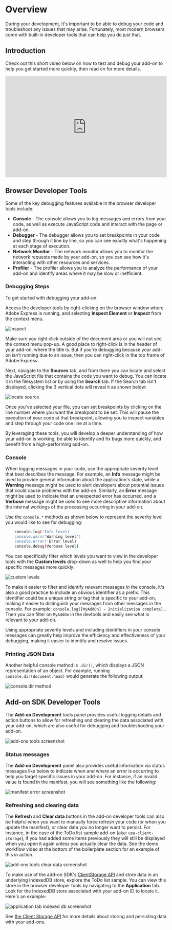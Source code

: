 # Overview

During your development, it's important to be able to debug your code and troubleshoot any issues that may arise. Fortunately, most modern browsers come with built-in developer tools that can help you do just that.

## Introduction

Check out this short video below on how to test and debug your add-on to help you get started more quickly, then read on for more details.

<div style="display: flex; justify-content: center;">
    <iframe width="560" height="315" src="https://www.youtube.com/embed/XefQbfVOqto?si=VSxAEXYo-X2_pXMi" title="Testing and Debugging" frameborder="0" allow="accelerometer; autoplay; clipboard-write; encrypted-media; gyroscope; picture-in-picture; web-share" allowfullscreen></iframe>
</div>

## Browser Developer Tools

Some of the key debugging features available in the browser developer tools include:

- **Console** - The console allows you to log messages and errors from your code, as well as execute JavaScript code and interact with the page or add-on.
- **Debugger** - The debugger allows you to set breakpoints in your code and step through it line by line, so you can see exactly what's happening at each stage of execution.
- **Network Monitor** - The network monitor allows you to monitor the network requests made by your add-on, so you can see how it's interacting with other resources and services.
- **Profiler** - The profiler allows you to analyze the performance of your add-on and identify areas where it may be slow or inefficient.

### Debugging Steps

To get started with debugging your add-on:

Access the developer tools by right-clicking on the browser window where Adobe Express is running, and selecting **Inspect Element** or **Inspect** from the context menu.

![inspect](./img/inspect.png)

<InlineAlert slots="text" variant="info"/>

Make sure you right click outside of the document area or you will not see the context menu pop-up. A good place to right-click is in the header of your add-on, where the title is. But if you're debugging because your add-on isn't running due to an issue, then you can right-click in the top frame of Adobe Express.

Next, navigate to the **Sources** tab, and from there you can locate and select the JavaScript file that contains the code you want to debug. You can locate it in the filesystem list or by using the **Search** tab. If the Search tab isn't displayed, clicking the 3 vertical dots will reveal it as shown below:

 ![locate source](./img/find-source.png)

Once you've selected your file, you can set breakpoints by clicking on the line number where you want the breakpoint to be set. This will pause the execution of your code at that breakpoint, allowing you to inspect variables and step through your code one line at a time.

By leveraging these tools, you will develop a deeper understanding of how your add-on is working, be able to identify and fix bugs more quickly, and benefit from a high-performing add-on.

<!-- <iframe aria-label="Browser Debugging Demo" src="https://drive.google.com/file/d/13FHUuRpVti9AH4nUwAMcvNcP6OzGpOc1/preview" width="640" height="480"></iframe> -->

### Console

When logging messages in your code, use the appropriate severity level that best describes the message. For example, an **Info** message might be used to provide general information about the application's state, while a **Warning** message might be used to alert developers about potential issues that could cause problems with the add-on. Similarly, an **Error** message might be used to indicate that an unexpected error has occurred, and a **Verbose** message might be used to see more descriptive information about the internal workings of the processing occurring in your add-on.

 Use the `console.*` methods as shown below to represent the severity level you would like to see for debugging:

```bash
    console.log('Info level)
    console.warn('Warning level')
    console.error('Error level)
    console.debug(Verbose level)
```

You can specifically filter which levels you want to view in the developer tools with the **Custom levels** drop-down as well to help you find your specific messages more quickly:

![custom levels](./img/log-levels.png)

To make it easier to filter and identify relevant messages in the console, it's also a good practice to include an obvious identifier as a prefix. This identifier could be a unique string or tag that is specific to your add-on, making it easier to distinguish your messages from other messages in the console. For example: `console.log([MyAddOn] - Initialization complete);`. Then you can filter on `MyAddOn` in the devtools and easily see what is relevant to your add-on.

Using appropriate severity levels and including identifiers in your console messages can greatly help improve the efficiency and effectiveness of your debugging, making it easier to identify and resolve issues.

### Printing JSON Data

Another helpful console method is `.dir()`, which displays a JSON representation of an object. For example, running `console.dir(document.head)` would generate the following output:

![console.dir method](./img/dir-method.png)

## Add-on SDK Developer Tools

The **Add-on Development** tools panel provides useful logging details and action buttons to allow for refreshing and clearing the data associated with your add-on, which are also useful for debugging and troubleshooting your add-on.

![add-ons tools screenshot](./img/add-on-devtools.png)

### Status messages

The **Add-on Development** panel also provides useful information via status messages like below to indicate when and where an error is occurring to help you target specific issues in your add-on. For instance, if an invalid value is found in the manifest, you will see something like the following:

![manifest error screenshot](./img/manifest-error.png)

### Refreshing and clearing data

The **Refresh** and **Clear data** buttons in the add-on developer tools can also be helpful when you want to manually force refresh your code (or when you update the manifest), or clear data you no longer want to persist. For instance, in the case of the ToDo list sample add-on (aka: `use-client-storage`), if you had added some items previously they will still be displayed when you open it again unless you actually clear the data. See the demo workflow video at the bottom of the boilerplate section for an example of this in action.

![add-ons tools clear data screenshot](./img/clear-data.png)

<InlineAlert slots="text" variant="success"/>

To make use of the add-on SDK's [ClientStorage API](../../references/addonsdk/instance-client-storage.md) and store data in an underlying IndexedDB store, explore the ToDo list sample. You can view this store in the browser developer tools by navigating to the **Application** tab. Look for the IndexedDB store associated with your add-on ID to locate it. Here's an example:

![application tab indexed db screenshot](./img/application-indexed-db.png)

<InlineAlert slots="text" variant="info"/>

See [the Client Storage API](../../references/addonsdk/instance-client-storage.md) for more details about storing and persisting data with your add-ons.
